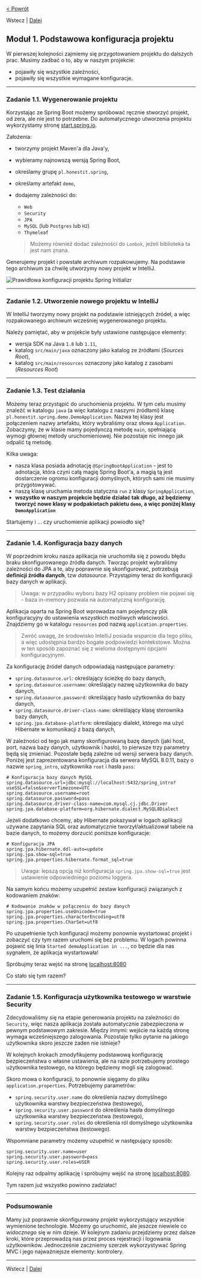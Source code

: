 [< Powrót](../README.md)

Wstecz | [Dalej](../module_2/README.md)

## Moduł 1. Podstawowa konfiguracja projektu

W pierwszej kolejności zajmiemy się przygotowaniem projektu do dalszych prac. Musimy zadbać o to, aby w naszym projekcie:
- pojawiły się wszystkie zależności,
- pojawiły się wszystkie wymagane konfiguracje.

---

### Zadanie 1.1. Wygenerowanie projektu

Korzystając ze Spring Boot możemy spróbować ręcznie stworzyć projekt, od zera, ale nie jest to potrzebne. Do automatycznego utworzenia projektu wykorzystamy stronę [start.spring.io](https://start.spring.io).

Założenia:
- tworzymy projekt Maven'a dla Java'y,
- wybieramy najnowszą wersją Spring Boot,
- określamy grupę `pl.honestit.spring`,
- określamy artefakt `demo`,
- dodajemy zależności do:
  - `Web`
  - `Security`
  - `JPA`
  - `MySQL` (lub `Postgres` lub `H2`)
  - `Thymeleaf`
  
  > Możemy również dodać zależności do `Lombok`, jeżeli biblioteka ta jest nam znana.

Generujemy projekt i powstałe archiwum rozpakowujemy. Na podstawie tego archiwum za chwilę utworzymy nowy projekt w IntelliJ.

![Prawidłowa konfiguracji projektu Spring Initializr](../media/Tworzenie_projektu.PNG)

---

### Zadanie 1.2. Utworzenie nowego projektu w IntelliJ

W IntelliJ tworzymy nowy projekt na podstawie istniejących źródeł, a więc rozpakowanego archiwum wcześniej wygenerowanego projektu.

Należy pamiętać, aby w projekcie były ustawione następujące elementy:
- wersja SDK na Java `1.8` lub `1.11`,
- katalog `src/main/java` oznaczony jako katalog ze źródłami (_Sources Root_),
- katalog `src/main/resources` oznaczony jako katalog z zasobami (_Resources Root_)

---

### Zadanie 1.3. Test działania

Możemy teraz przystąpić do uruchomienia projektu. W tym celu musimy znaleźć w katalogu `java` (a więc katalogu z naszymi źródłami) klasę `pl.honestit.spring.demo.DemoApplication`. Nazwa tej klasy jest połączeniem nazwy artefaktu, który wybraliśmy oraz słowa `Application`. Zobaczymy, że w klasie mamy pojedynczą metodę `main`, spełniającą wymogi głównej metody uruchomieniowej. Nie pozostaje nic innego jak odpalić tą metodę. 

Kilka uwaga:
- nasza klasa posiada adnotację `@SpringBootApplication` - jest to adnotacja, która czyni całą magię Spring Boot'a, a magią tą jest dostarczenie ogromu konfiguracji domyślnych, których sami nie musimy przygotowywać.
- naszą klasę uruchamia metoda statyczna `run` z klasy `SpringApplication`,
- **wszystko w naszym projekcie będzie działać tak długo, aż będziemy tworzyć nowe klasy w podpakietach pakietu `demo`, a więc poniżej klasy `DemoApplication`**

Startujemy i ... czy uruchomienie aplikacji powiodło się?

---

### Zadanie 1.4. Konfiguracja bazy danych

W poprzednim kroku nasza aplikacja nie uruchomiła się z powodu błędu braku skonfigurowanego źródła danych. Tworząc projekt wybraliśmy zależności do JPA a te, aby poprawnie się skonfigurować, potrzebują **definicji źródła danych**, tzw _datasource_. Przystąpimy teraz do konfiguracji bazy danych w aplikacji.

> Uwaga: w przypadku wyboru bazy H2 opisany problem nie pojawi się - baza in-memory pozwala na automatyczną konfigurację.

Aplikacja oparta na Spring Boot wprowadza nam pojedynczy plik konfiguracyjny do ustawienia wszystkich możliwych właściwości. Znajdziemy go w katalogu `resources` pod nazwą `application.properties`.

> Zwróć uwagę, że środowisko IntelliJ posiada wsparcie dla tego pliku, a więc udostępnia bardzo bogate podpowiedzi kontekstowe. Można w ten sposób zapoznać się z wieloma dostępnymi opcjami konfiguracyjnymi.

Za konfigurację źródeł danych odpowiadają następujące parametry:
- `spring.datasource.url`: określający ścieżkę do bazy danych,
- `spring.datasource.username`: określający nazwę użytkownika do bazy danych,
- `spring.datasource.password`: określający hasło użytkownika do bazy danych,
- `spring.datasource.driver-class-name`: określający klasę sterownika bazy danych,
- `spring.jpa.database-platform`: określający dialekt, którego ma użyć Hibernate w komunikacji z bazą danych,

W zależności od tego jak mamy skonfigurowaną bazę danych (jaki host, port, nazwa bazy danych, użytkownik i hasło), to pierwsze trzy parametry będą się zmieniać. Pozostałe będą zależne od wersji serwera bazy danych. Poniżej jest zaprezentowana konfiguracja dla serwera MySQL 8.0.11, bazy o nazwie `spring_intro`, użytkownika `root` i hasła `pass`:

```properties
# Konfiguracja bazy danych MySQL
spring.datasource.url=jdbc:mysql://localhost:5432/spring_intro?useSSL=false&serverTimezone=UTC
spring.datasource.username=root
spring.datasource.password=pass
spring.datasource.driver-class-name=com.mysql.cj.jdbc.Driver
spring.jpa.database-platform=org.hibernate.dialect.MySQL8Dialect
```

Jeżeli dodatkowo chcemy, aby Hibernate pokazywał w logach aplikacji używane zapytania SQL oraz automatycznie tworzył/aktualizował tabele na bazie danych, to możemy dorzucić poniższe konfiguracje:

```properties
# Konfiguracja JPA
spring.jpa.hibernate.ddl-auto=update
spring.jpa.show-sql=true
spring.jpa.properties.hibernate.format_sql=true
```

> Uwaga: lepszą opcją niż konfiguracja `spring.jpa.show-sql=true` jest ustawienie odpowiedniego poziomu loggera.

Na samym końcu możemy uzupełnić zestaw konfiguracji związanych z kodowaniem znaków:

```properties
# Kodowanie znaków w połączeniu do bazy danych
spring.jpa.properties.useUnicode=true
spring.jpa.properties.characterEncoding=utf8
spring.jpa.properties.CharSet=utf8
```

Po uzupełnienie tych konfiguracji możemy ponownie wystartować projekt i zobaczyć czy tym razem uruchomi się bez problemu. W logach powinna pojawić się linia `Started demoApplication in ...`, co będzie dla nas sygnałem, że aplikacja wystartowała!

Spróbujmy teraz wejść na stronę [localhost:8080](http://localhost:8080)

Co stało się tym razem?

---

### Zadanie 1.5. Konfiguracja użytkownika testowego w warstwie Security

Zdecydowaliśmy się na etapie generowania projektu na zależności do `Security`, więc nasza aplikacja została automatycznie zabezpieczona w pewnym podstawowym zakresie. Między innymi: wejście na każdą stronę wymaga wcześniejszego zalogowania. Pozostaje tylko pytanie na jakiego użytkownika skoro jeszcze żaden nie istnieje?

W kolejnych krokach zmodyfikujemy podstawową konfigurację bezpieczeństwa o własne ustawienia, ale na razie potrzebujemy prostego użytkownika testowego, na którego będziemy mogli się zalogować.

Skoro mowa o konfiguracji, to ponownie sięgamy do pliku `application.properties`. Potrzebujemy parametrów:
- `spring.security.user.name` do określenia nazwy domyślnego użytkownika warstwy bezpieczeństwa (testowego),
- `spring.security.user.password` do określenia hasła domyślnego użytkownika warstwy bezpieczeństwa (testowego),
- `spring.security.user.roles` do określenia ról domyślnego użytkownika warstwy bezpieczeństwa (testowego).

Wspomniane parametry możemy uzupełnić w następujący sposób:

```properties
spring.security.user.name=user
spring.security.user.password=pass
spring.security.user.roles=USER
```

Kolejny raz odpalmy aplikację i spróbujmy wejść na stronę [localhost:8080](http://localhost:8080).

Tym razem już wszystko powinno zadziałać!

---

### Podsumowanie

Mamy już poprawnie skonfigurowany projekt wykorzystujący wszystkie wymienione technologie. Możemy go uruchomić, ale jeszcze niewiele co _widocznego_ się w nim dzieje. W kolejnym zadaniu przejdziemy przez dalsze kroki, które przeprowadzą nas przez proces rejestracji i logowania użytkowników. Jednocześnie zaczniemy szerzek wykorzystywać Spring MVC i jego najważniejsze elementy: kontrolery.

---

Wstecz | [Dalej](../module_2/README.md)